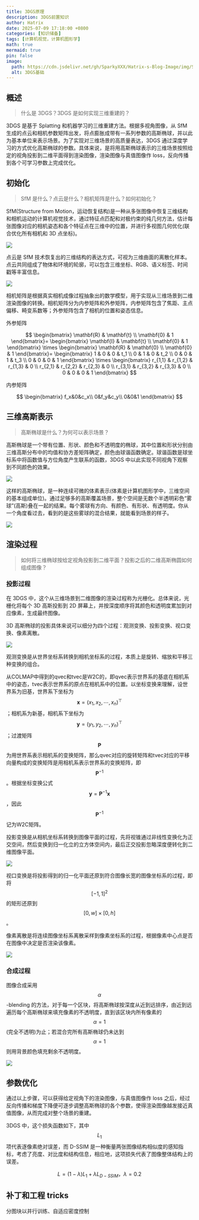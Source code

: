 ```yaml
---
title: 3DGS原理
description: 3DGS前置知识
author: Hatrix
date: 2025-07-09 17:18:00 +0800
categories: [知识储备]
tags: [计算机视觉，计算机图形学]
math: true
mermaid: true
pin: false
image:
  path: https://cdn.jsdelivr.net/gh/SparkyXXX/Hatrix-s-Blog-Image/img/SuperSplat-image.png
  alt: 3DGS基础
---
```


## 概述

> 什么是 3DGS？3DGS 是如何实现三维重建的？

3DGS 是基于 Splatting 和机器学习的三维重建方法。根据多视角图像，从 SfM 生成的点云和相机参数矩阵出发，将点膨胀成带有一系列参数的高斯椭球，并以此为基本单位来表示场景。为了实现对三维场景的高质量表达，3DGS 通过深度学习的方式优化高斯椭球的参数。具体来说，是将用高斯椭球表示的三维场景按照给定的视角投影到二维平面得到渲染图像，渲染图像与真值图像作 loss，反向传播到各个可学习参数上完成优化。

## 初始化

> SfM 是什么？点云是什么？相机矩阵是什么？如何初始化？

SfM(Structure from Motion，运动恢复结构)是一种从多张图像中恢复三维结构和相机运动的计算机视觉技术，通过特征点匹配和对极约束的纯几何方法，估计每张图像对应的相机姿态和各个特征点在三维中的位置，并进行多视图几何优化(联合优化所有相机和 3D 点坐标)。

![](https://cdn.jsdelivr.net/gh/SparkyXXX/Hatrix-s-Blog-Image/img/20250722090718791.png)

点云是 SfM 技术恢复出的三维结构的表达方式，可视为三维曲面的离散化样本。点云共同组成了物体和环境的轮廓，可以包含三维坐标、RGB、语义标签、时间戳等丰富信息。

![](https://cdn.jsdelivr.net/gh/SparkyXXX/Hatrix-s-Blog-Image/img/20250628160700429.png)

相机矩阵是根据真实相机成像过程抽象出的数学模型，用于实现从三维场景到二维渲染图像的转换。相机矩阵分为内参矩阵和外参矩阵，内参矩阵包含了焦距、主点偏移、畸变系数等；外参矩阵包含了相机的位置和姿态信息。

外参矩阵

$$
\begin{bmatrix}
\mathbf{R} & \mathbf{t} \\
\mathbf{0} & 1
\end{bmatrix}=
\begin{bmatrix}
\mathbf{I} & \mathbf{t} \\
\mathbf{0} & 1
\end{bmatrix}
\times
\begin{bmatrix}
\mathbf{R} & \mathbf{0} \\
\mathbf{0} & 1
\end{bmatrix}=
\begin{bmatrix}
1 & 0 & 0 & t_1 \\
0 & 1 & 0 & t_2 \\
0 & 0 & 1 & t_3 \\
0 & 0 & 0 & 1
\end{bmatrix}
\times
\begin{bmatrix}
r_{1,1} & r_{1,2} & r_{1,3} & 0 \\
r_{2,1} & r_{2,2} & r_{2,3} & 0 \\
r_{3,1} & r_{3,2} & r_{3,3} & 0 \\
0 & 0 & 0 & 1
\end{bmatrix}
$$

内参矩阵

$$
\begin{bmatrix}
f_x&0&c_x\\
0&f_y&c_y\\
0&0&1
\end{bmatrix}
$$

## 三维高斯表示

> 高斯椭球是什么？为何可以表示场景？

高斯椭球是一个带有位置、形状、颜色和不透明度的椭球，其中位置和形状分别由三维高斯分布中的均值和协方差矩阵确定，颜色由球谐函数确定。球谐函数是球坐标系中将函数值与方位角度产生联系的函数，3DGS 中以此实现不同视角下观察到不同颜色的效果。

![](https://cdn.jsdelivr.net/gh/SparkyXXX/Hatrix-s-Blog-Image/img/20250716221739430.png)

这样的高斯椭球，是一种连续可微的体素表示(体素是计算机图形学中，三维空间的基本组成单位)。通过足够多的高斯覆盖场景，整个空间是无数个半透明彩色“雾球”(高斯)叠在一起的结果。每个雾球有方向、有颜色、有形状、有透明度。你从一个角度看过去，看到的是这些雾球的混合结果，就能看到场景的样子。

![](https://cdn.jsdelivr.net/gh/SparkyXXX/Hatrix-s-Blog-Image/img/20250716211520548.png)

## 渲染过程

> 如何将三维椭球按给定视角投影到二维平面？投影之后的二维高斯椭圆如何组成图像？

### 投影过程

在 3DGS 中，这个从三维场景到二维图像的渲染过程称为光栅化。总体来说，光栅化将每个 3D 高斯投影到 2D 屏幕上，并按深度顺序将其颜色和透明度累加到对应像素，生成最终图像。

3D 高斯椭球的投影具体来说可以细分为四个过程：观测变换、投影变换、视口变换、像素离散。

![](https://cdn.jsdelivr.net/gh/SparkyXXX/Hatrix-s-Blog-Image/img/20250710192219269.png)

观测变换是从世界坐标系转换到相机坐标系的过程，本质上是旋转、缩放和平移三种变换的组合。

从COLMAP中得到的qvec和tvec是W2C的，即qvec表示世界系的基底在相机系中的姿态，tvec表示世界系的原点在相机系中的位置。以坐标变换来理解，设世界系为旧基，世界系下坐标为$$\boldsymbol{x}=(x_1, x_2, \cdots, x_n)^\top$$；相机系为新基，相机系下坐标为$$\boldsymbol{y}=(y_1, y_2, \cdots, y_n)^\top$$；过渡矩阵$$\boldsymbol{P}$$为用世界系表示相机系的变换矩阵，那么qvec对应的旋转矩阵和tvec对应的平移向量构成的变换矩阵是用相机系表示世界系的变换矩阵，即$$\boldsymbol{P}^{-1}$$。根据坐标变换公式$$\boldsymbol{y} = \boldsymbol{P}^{-1} \boldsymbol{x}$$，因此$$\boldsymbol{P}^{-1}$$记为W2C矩阵。

投影变换是从相机坐标系转换到图像平面的过程，先将视锥通过非线性变换化为正交空间，然后变换到归一化立的立方体空间内，最后正交投影忽略深度便转化到二维图像平面。

![](https://cdn.jsdelivr.net/gh/SparkyXXX/Hatrix-s-Blog-Image/img/20250710191537752.png)

视口变换是将投影得到的归一化平面还原到符合图像长宽的图像坐标系的过程，即将$$[-1, 1]^2$$的矩形还原到$$[0, w] \times [0, h]$$。

像素离散是将连续图像坐标系离散采样到像素坐标系的过程，根据像素中心点是否在图像中决定是否渲染该像素。

![](https://cdn.jsdelivr.net/gh/SparkyXXX/Hatrix-s-Blog-Image/img/20250710212143946.png)

### 合成过程

图像合成采用$$\alpha$$-blending 的方法，对于每一个区块，将高斯椭球按深度从近到远排序，由近到远遍历每个高斯椭球来填充像素的不透明度，直到该区块内所有像素的$$\alpha=1$$(完全不透明)为止；若混合完所有高斯椭球仍未达到$$\alpha=1$$则用背景颜色填充剩余不透明度。

![](https://cdn.jsdelivr.net/gh/SparkyXXX/Hatrix-s-Blog-Image/img/20250716225926493.png)

## 参数优化

通过以上步骤，可以获得给定视角下的渲染图像，与真值图像作 loss 之后，经过反向传播和梯度下降便可逐步调整高斯椭球的各个参数，使得渲染图像越发接近真值图像，从而完成对整个场景的重建。

3DGS 中，这个损失函数如下，其中$$L_1$$项代表逐像素绝对误差，而 D-SSIM 是一种衡量两张图像结构相似度的感知指标，考虑了亮度、对比度和结构信息，相应地，这项损失代表了图像整体结构上的误差。

$$
L = (1-\lambda)L_1 + \lambda L_{D-SSIM}，\lambda=0.2
$$

## 补丁和工程 tricks

分图块以并行训练、自适应密度控制
